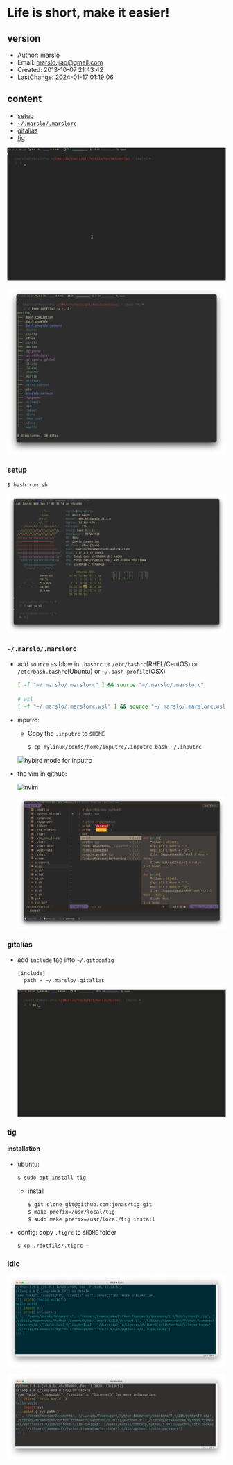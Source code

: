 Life is short, make it easier!
==========

## version
- Author: marslo
- Email: marslo.jiao@gmail.com
- Created: 2013-10-07 21:43:42
- LastChange: 2024-01-17 01:19:06

## content
<!-- START doctoc generated TOC please keep comment here to allow auto update -->
<!-- DON'T EDIT THIS SECTION, INSTEAD RE-RUN doctoc TO UPDATE -->

- [setup](#setup)
- [`~/.marslo/.marslorc`](#marslomarslorc)
- [gitalias](#gitalias)
- [tig](#tig)

<!-- END doctoc generated TOC please keep comment here to allow auto update -->

![ffunc.sh](./screenshot/ffunc.sh.gif)

![LS_COLORS](./screenshot/LS_COLORS.png)

### setup
```bash
$ bash run.sh
```

![bash](./screenshot/shell.png)

### `~/.marslo/.marslorc`
- add `source` as blow in `.bashrc` or `/etc/bashrc`(RHEL/CentOS) or `/etc/bash.bashrc`(Ubuntu) or `~/.bash_profile`(OSX)
  ```bash
  [ -f "~/.marslo/.marslorc" ] && source "~/.marslo/.marslorc"

  # wsl
  [ -f "~/.marslo/.marslorc.wsl" ] && source "~/.marslo/.marslorc.wsl"
  ```

- inputrc:
  - Copy the `.inputrc` to `$HOME`
    ```bash
    $ cp mylinux/confs/home/inputrc/.inputrc_bash ~/.inputrc
    ```

  ![hybird mode for inputrc](https://marslo.github.io/ibook/screenshot/shell/bash-bind-mode-string-cursor-shape.gif)

- the vim in github:

  ![nvim](https://marslo.github.io/ibook/screenshot/vim/nvim-treesitter-coc-lspconfig.gif)

  ![nvim](./screenshot/nvim.png)

### gitalias
- add `include` tag into `~/.gitconfig`
  ```
  [include]
    path = ~/.marslo/.gitalias
  ```

  ![gitalias](./screenshot/gitalias.gif)

### tig
#### installation
- ubuntu:
  ```bash
  $ sudo apt install tig
  ```
  - install
    ```bash
    $ git clone git@github.com:jonas/tig.git
    $ make prefix=/usr/local/tig
    $ sudo make prefix=/usr/local/tig install
    ```

- config: copy `.tigrc` to `$HOME` folder
  ```bash
  $ cp ./dotfils/.tigrc ~
  ```

### idle

![idle solarized dark](./screenshot/idle-solarized-dark.png)

![idle gruvbox](./screenshot/idle-gruvbox.png)
